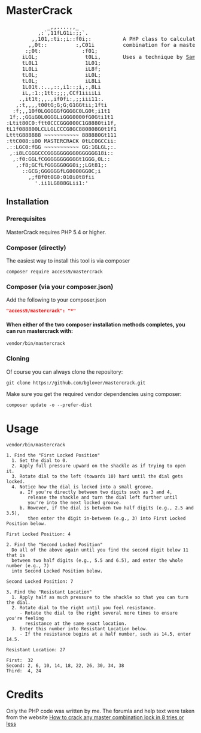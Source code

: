 # MasterCrack
<pre>
             _,,....,,_
          ,:`,11fLG1i:;;`.
        ,,101,:ti:;i::f0i;:          A PHP class to calculate the
       ,,0t::         :,C01i         combination for a masterlock.
      :;0t:             :f01;
     iLGL;               t0Li,       Uses a technique by <a href=http://null-byte.wonderhowto.com/how-to/crack-any-master-combination-lock-8-tries-less-using-calculator-0161629/">Samy Kamkar</a>
     tL0L1               1L01;
     1L0Li               iL8f;
     tL0L;               iL0L;
     tL0L;               iL8Li
     1L01t.:..,::,i1::;i,:,8Li
     iL,:1:;1tt:;;;,CCf1iiiiLi
    .,it1t;,,.,if0fi:,;;iii11:.
   ,:t,,,,t00tG;G;G;G1GGtii;1fti
  :f;,,10f0LGGGGGfGGGGC0LG0t;i1t1
 1f;.;GGiG0L0GGGLiGGG0000fG0Gti1t1
:Ltit80C0:ftt0CCCGGG000C1G8880ti1f,
tL1f088800LCLLGLCCCG8GC880808G0t1f1
LtttG888888 ~~~~~~~~~~~ 888880Gt111
:ttC008:i00 MASTERCRACK 0tLC0GCCii:
.::LGC0:fGG ~~~~~~~~~~~ GG:1GLGL;:.
 ,:i8LCGGGCCCGGGGGGGGG0GGGGGG18i::
  ,:f0:GGLfCGGGGGGGGGGGt1GGG,0L::
   ,:f8;GCfLfGGGGG0GG0i;;LGt81;:
     ::GCG;GGGGGGfLG0000GG0C;i
       ,;f8f0t0G0:010i0t8fii
         '.ii1LG888GLii1:'
</pre>


## Installation

### Prerequisites

MasterCrack requires PHP 5.4 or higher.


### Composer (directly)

The easiest way to install this tool is via composer

``` shell
composer require access9/mastercrack
```


### Composer (via your composer.json)

Add the following to your composer.json

``` json
"access9/mastercrack": "*"
```

#### When either of the two composer installation methods completes, you can run mastercrack with:

``` shell
vendor/bin/mastercrack
```


### Cloning

Of course you can always clone the repository:

``` shell
git clone https://github.com/bglover/mastercrack.git
```

Make sure you get the required vendor dependencies using composer:

``` shell
composer update -o --prefer-dist
```


# Usage

```shell
vendor/bin/mastercrack

1. Find the "First Locked Position"
  1. Set the dial to 0.
  2. Apply full pressure upward on the shackle as if trying to open it.
  3. Rotate dial to the left (towards 10) hard until the dial gets locked.
  4. Notice how the dial is locked into a small groove.
     a. If you're directly between two digits such as 3 and 4,
        release the shackle and turn the dial left further until
        you're into the next locked groove.
     b. However, if the dial is between two half digits (e.g., 2.5 and 3.5),
        then enter the digit in-between (e.g., 3) into First Locked Position below.

First Locked Position: 4

2. Find the "Second Locked Position"
  Do all of the above again until you find the second digit below 11 that is
  between two half digits (e.g., 5.5 and 6.5), and enter the whole number (e.g., 7)
  into Second Locked Position below.

Second Locked Position: 7

3. Find the "Resistant Location"
  1. Apply half as much pressure to the shackle so that you can turn the dial.
  2. Rotate dial to the right until you feel resistance.
     - Rotate the dial to the right several more times to ensure you're feeling
       resistance at the same exact location.
  3. Enter this number into Resistant Location below.
     - If the resistance begins at a half number, such as 14.5, enter 14.5.

Resistant Location: 27

First:  32
Second: 2, 6, 10, 14, 18, 22, 26, 30, 34, 38
Third:  4, 24
```

# Credits
Only the PHP code was written by me. The forumla and help text were taken from the website [How to crack any master combination lock in 8 tries or less](http://null-byte.wonderhowto.com/how-to/crack-any-master-combination-lock-8-tries-less-using-calculator-0161629)
